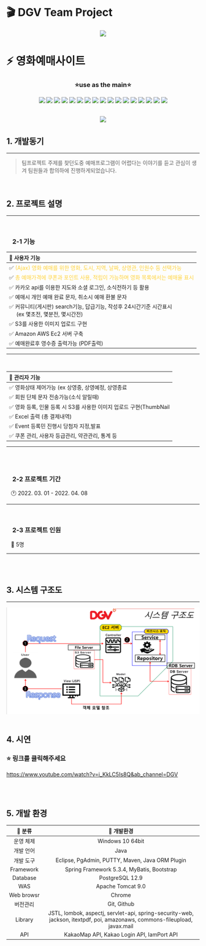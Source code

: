 # :clapper: DGV Team Project


<p align="center">
  <img src="https://capsule-render.vercel.app/api?type=Rounded&color=auto&height=300&section=header&text=DGV&fontSize=90"/>
</p>

# :zap: 영화예매사이트 


<h3 align="center">⭐use as the  main⭐</h3>

<div align="center">
  <img src="https://img.shields.io/badge/Java-007396?style=flat-square&logo=Java&logoColor=white" /> 
  <img src="https://img.shields.io/badge/JavaScript-F7DF1E?style=flat-square&logo=JavaScript&logoColor=white" /> 
  <img src="https://img.shields.io/badge/CSS-1572B6?style=flat-square&logo=CSS3&logoColor=white" />
  <img src="https://img.shields.io/badge/jQuery-0769AD?style=flat-square&logo=jQuery&logoColor=white" /> 
  <img src="https://img.shields.io/badge/AmazonAWS-232F3E?style=flat-square&logo=AmazonAWS&logoColor=white" /> 
  <img src="https://img.shields.io/badge/AmazonS3-569A31?style=flat-square&logo=AmazonS3&logoColor=white" /> 
  <img src="https://img.shields.io/badge/EclipseIDE-2C2255?style=flat-square&logo=EclipseIDE&logoColor=white" />
  <img src="https://img.shields.io/badge/Lodash-3492FF?style=flat-square&logo=Lodash&logoColor=white" />
  <img src="https://img.shields.io/badge/Swiper-6332F6?style=flat-square&logo=Swiper&logoColor=white" />
  <img src="https://img.shields.io/badge/Adobe Photoshop-31A8FF?style=flat-square&logo=Adobe Photoshop&logoColor=white" />
  <img src="https://img.shields.io/badge/Bootstrap-7952B3?style=flat-square&logo=Bootstrap&logoColor=white" />
  <img src="https://img.shields.io/badge/Spring-6DB33F?style=flat-square&logo=Spring&logoColor=white" />
  <img src="https://img.shields.io/badge/Apache Tomcat-F8DC75?style=flat-square&logo=Apache Tomcat&logoColor=white" />
  <img src="https://img.shields.io/badge/PostgreSQL-4169E1?style=flat-square&logo=PostgreSQL&logoColor=white" />
  <img src="https://img.shields.io/badge/Git-F05032?style=flat-square&logo=Git&logoColor=white" />
  <img src="https://img.shields.io/badge/GitHub-181717?style=flat-square&logo=GitHub&logoColor=white" />
  <img src="https://img.shields.io/badge/gitignore.io-204ECF?style=flat-square&logo=gitignore.io&logoColor=white" />
</div>
<br>
<p align="center">
  <img src="https://hits.seeyoufarm.com/api/count/incr/badge.svg?url=https%3A%2F%2Fgithub.com%2FOH-Hyun-ji%2Fdgv%2Fhit-counter&count_bg=%23DFCB00&title_bg=%23DFCB00&icon=aerlingus.svg&icon_color=%2340FF01&title=hits&edge_flat=false" />
</p>

## 1. 개발동기
---
>팀프로젝트 주제를 찾던도중 예매프로그램이 어렵다는 이야기를 듣고 관심이 생겨 팀원들과 합의하에 진행하게되었습니다.

<br>

## 2. 프로젝트 설명
---
<br>

### &nbsp;&nbsp;&nbsp;&nbsp;2-1 기능


|:small_orange_diamond: 사용자 기능 |
|:----------|
|   :white_check_mark: <span style="color: #ffd33d">(Ajax) 영화 예매를 위한 영화, 도시, 지역, 날짜, 상영관, 인원수 등 선택가능 </span>
|   :white_check_mark: <span style="color: #ffd33d">총 예매가격에 쿠폰과 포인트 사용, 적립이 가능하며 영화 목록에서는 예매율    표시</span>| 
|   :white_check_mark: 카카오 api를 이용한 지도와 소셜 로그인, 소식전하기 등 활용|
|   :white_check_mark: 예매시 개인 예매 완료 문자, 취소시 예매 환불 문자|
|   :white_check_mark: 커뮤니티(게시판) search기능, 답급기능, 작성후 24시간기준 시간표시 <br> &nbsp;&nbsp;&nbsp;&nbsp; (ex 몇초전, 몇분전, 몇시간전)|
|   :white_check_mark: S3를 사용한 이미지 업로드 구현|
|   :white_check_mark: Amazon AWS Ec2 서버 구축 |
|   :white_check_mark: 예매완료후 영수증 출력가능 (PDF출력)|

---
<br>


|:small_orange_diamond: 관리자 기능 |
|:----------|
|   :white_check_mark: 영화상태 제어가능 (ex 상영중, 상영예정, 상영종료|
|   :white_check_mark: 회원 단체 문자 전송가능(소식 알릴때)|
|   :white_check_mark: 영화 등록, 인물 등록 시 S3를 사용한 이미지 업로드 구현(ThumbNail|
|   :white_check_mark: Excel 출력 (총 결제내역)|
|   :white_check_mark: Event 등록민 진행시 당첨자 지정,발표|
|   :white_check_mark: 쿠폰 관리, 사용자 등급관리, 약관관리, 통계 등|


---
<br>
<br>

### &nbsp;&nbsp;&nbsp;&nbsp;2-2 프로젝트 기간

&nbsp;&nbsp; :clock1: 2022. 03. 01  - 2022. 04. 08 

---
<br>

### &nbsp;&nbsp;&nbsp;&nbsp;2-3 프로젝트 인원 

&nbsp;&nbsp; :gift_heart: 5명

---

<br>
<br>

## 3. 시스템 구조도
---

<img src="./src/main/webapp/resources/images/dgv_detail.png">

<br>
<br>

## 4. 시연
### :star: 링크를 클릭해주세요
https://www.youtube.com/watch?v=i_KkLC5Is8Q&ab_channel=DGV

<br>
<br>

## 5. 개발 환경

| :small_blue_diamond: 분류   | :small_orange_diamond: 개발환경 |
|:--------------:|:--------------:|
| 운영 체제 | Windows 10 64bit |
| 개발 언어 | Java |
| 개발 도구 | Eclipse, PgAdmin, PUTTY, Maven, Java ORM Plugin |
| Framework | Spring Framework 5.3.4, MyBatis, Bootstrap |
| Database | PostgreSQL 12.9 |
| WAS | Apache Tomcat 9.0 |
| Web&nbsp;browsr | Chrome | 
| 버전관리 | Git, Github | 
| Library | JSTL, lombok, aspectj, servlet-api, spring-security-web, jackson, itextpdf, poi, amazonaws, commons-fileupload, javax.mail |
| API | KakaoMap API, Kakao Login API, IamPort API | 

<br>
<br>
<br>



